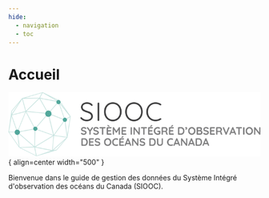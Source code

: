 ```yaml
---
hide:
  - navigation
  - toc
---
```


# Accueil

![Logo du SIOOC](assets/logos/cioos-national-color.fr.svg){ align=center width="500" }

Bienvenue dans le guide de gestion des données du Système Intégré d'observation des océans du Canada (SIOOC).